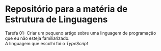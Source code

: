 # Repositório para a matéria de Estrutura de Linguagens
Tarefa 01- Criar um pequeno artigo sobre uma linguagem de programação que eu não esteja familiarizado.  
A linguagem que escolhi foi o *TypeScript*
